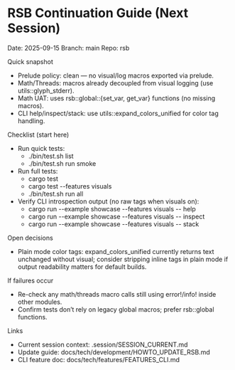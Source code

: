 # RSB Continuation Guide (Next Session)

Date: 2025-09-15
Branch: main
Repo: rsb

Quick snapshot
- Prelude policy: clean — no visual/log macros exported via prelude.
- Math/Threads: macros already decoupled from visual logging (use utils::glyph_stderr).
- Math UAT: uses rsb::global::{set_var, get_var} functions (no missing macros).
- CLI help/inspect/stack: use utils::expand_colors_unified for color tag handling.

Checklist (start here)
- Run quick tests:
  - ./bin/test.sh list
  - ./bin/test.sh run smoke
- Run full tests:
  - cargo test
  - cargo test --features visuals
  - ./bin/test.sh run all
- Verify CLI introspection output (no raw tags when visuals on):
  - cargo run --example showcase --features visuals -- help
  - cargo run --example showcase --features visuals -- inspect
  - cargo run --example showcase --features visuals -- stack

Open decisions
- Plain mode color tags: expand_colors_unified currently returns text unchanged without visual; consider stripping inline tags in plain mode if output readability matters for default builds.

If failures occur
- Re-check any math/threads macro calls still using error!/info! inside other modules.
- Confirm tests don’t rely on legacy global macros; prefer rsb::global functions.

Links
- Current session context: .session/SESSION_CURRENT.md
- Update guide: docs/tech/development/HOWTO_UPDATE_RSB.md
- CLI feature doc: docs/tech/features/FEATURES_CLI.md
